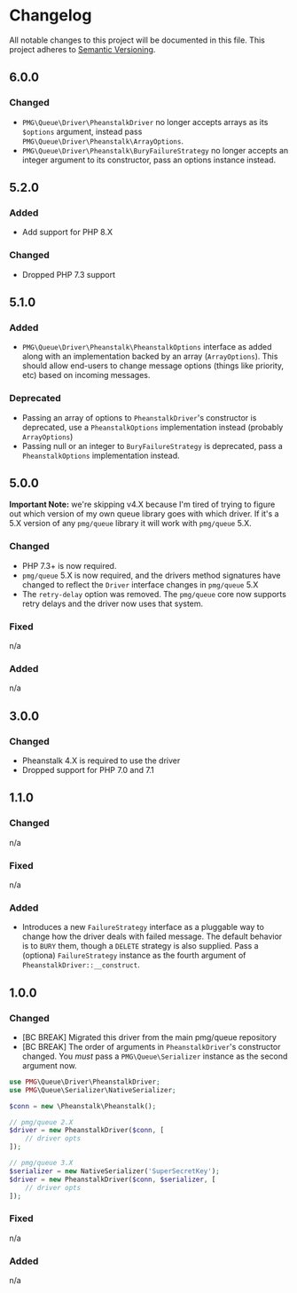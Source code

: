 # Changelog

All notable changes to this project will be documented in this file.
This project adheres to [Semantic Versioning](http://semver.org/).

## 6.0.0

### Changed

- `PMG\Queue\Driver\PheanstalkDriver` no longer accepts arrays as its `$options`
  argument, instead pass `PMG\Queue\Driver\Pheanstalk\ArrayOptions`.
- `PMG\Queue\Driver\Pheanstalk\BuryFailureStrategy` no longer accepts an integer
  argument to its constructor, pass an options instance instead.

## 5.2.0

### Added 

- Add support for PHP 8.X

### Changed

- Dropped PHP 7.3 support

## 5.1.0

### Added

- `PMG\Queue\Driver\Pheanstalk\PheanstalkOptions` interface as added along with
  an implementation backed by an array (`ArrayOptions`). This should allow
  end-users to change message options (things like priority, etc) based on
  incoming messages.

### Deprecated

- Passing an array of options to `PheanstalkDriver`'s constructor is deprecated,
  use a `PheanstalkOptions` implementation instead (probably `ArrayOptions`)
- Passing null or an integer to `BuryFailureStrategy` is deprecated, pass a
  `PheanstalkOptions` implementation instead.

## 5.0.0

**Important Note:** we're skipping v4.X because I'm tired of trying to figure
out which version of my own queue library goes with which driver. If it's a 5.X
version of any `pmg/queue` library it will work with `pmg/queue` 5.X.

### Changed

- PHP 7.3+ is now required.
- `pmg/queue` 5.X is now required, and the drivers method signatures have
    changed to reflect the `Driver` interface changes in `pmg/queue` 5.X
- The `retry-delay` option was removed. The `pmg/queue` core now supports
  retry delays and the driver now uses that system.

### Fixed
n/a

### Added
n/a

## 3.0.0

### Changed

- Pheanstalk 4.X is required to use the driver
- Dropped support for PHP 7.0 and 7.1

## 1.1.0

### Changed
n/a

### Fixed
n/a

### Added

- Introduces a new `FailureStrategy` interface as a pluggable way to change how
  the driver deals with failed message. The default behavior is to `BURY`
  them, though a `DELETE` strategy is also supplied. Pass a (optiona)
  `FailureStrategy` instance as the fourth argument of `PheanstalkDriver::__construct`.

## 1.0.0

### Changed

- [BC BREAK] Migrated this driver from the main pmg/queue repository
- [BC BREAK] The order of arguments in `PheanstalkDriver`'s constructor changed.
  You *must* pass a `PMG\Queue\Serializer` instance as the second argument now.

```php
use PMG\Queue\Driver\PheanstalkDriver;
use PMG\Queue\Serializer\NativeSerializer;

$conn = new \Pheanstalk\Pheanstalk();

// pmg/queue 2.X
$driver = new PheanstalkDriver($conn, [
    // driver opts
]);

// pmg/queue 3.X
$serializer = new NativeSerializer('SuperSecretKey');
$driver = new PheanstalkDriver($conn, $serializer, [
    // driver opts
]);
```

### Fixed

n/a

### Added

n/a
